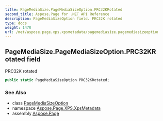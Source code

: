```yaml
---
title: PageMediaSize.PageMediaSizeOption.PRC32KRotated
second_title: Aspose.Page for .NET API Reference
description: PageMediaSizeOption field. PRC32K rotated
type: docs
weight: 1470
url: /net/aspose.page.xps.xpsmetadata/pagemediasize.pagemediasizeoption/prc32krotated/
---
```

## PageMediaSize.PageMediaSizeOption.PRC32KRotated field

PRC32K rotated

```csharp
public static PageMediaSizeOption PRC32KRotated;
```

### See Also

* class [PageMediaSizeOption](../)
* namespace [Aspose.Page.XPS.XpsMetadata](../../pagemediasize.pagemediasizeoption/)
* assembly [Aspose.Page](../../../)


